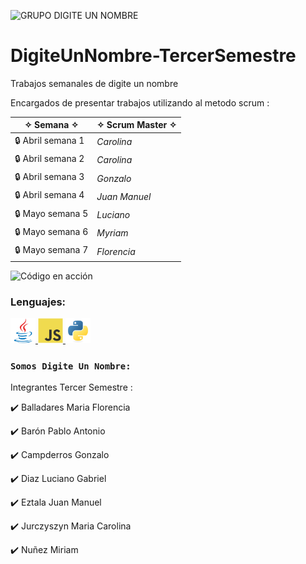 
![GRUPO DIGITE UN NOMBRE](https://github.com/CodeSystem2022/DigiteUnNombre-TercerSemestre/assets/112590235/3b1c6f21-ee14-4ef2-b7e9-37d55a9ad82b)





# DigiteUnNombre-TercerSemestre

Trabajos semanales de digite un nombre

Encargados de presentar trabajos utilizando al metodo scrum :



| ✧ Semana ✧ | ✧ Scrum Master ✧ |
| ---- | ---- |
| :lock: Abril semana 1 | *Carolina* |
| :lock: Abril semana 2 | *Carolina* |
| :lock: Abril semana 3 | *Gonzalo* |
| :lock: Abril semana 4 | *Juan Manuel* |
| :lock: Mayo semana 5 | *Luciano* |
| :lock: Mayo semana 6 | *Myriam* |
| :lock: Mayo semana 7 | *Florencia* |

![Código en acción](https://media.giphy.com/media/VTtANKl0beDFQRLDTh/giphy.gif)

<h3 align="left">Lenguajes:</h3>
<p align="left"> <a href="https://www.java.com" target="_blank" rel="noreferrer"> <img src="https://raw.githubusercontent.com/devicons/devicon/master/icons/java/java-original.svg" alt="java" width="40" height="40"/> </a> <a href="https://developer.mozilla.org/en-US/docs/Web/JavaScript" target="_blank" rel="noreferrer"> <img src="https://raw.githubusercontent.com/devicons/devicon/master/icons/javascript/javascript-original.svg" alt="javascript" width="40" height="40"/> </a> <a href="https://www.python.org" target="_blank" rel="noreferrer"> <img src="https://raw.githubusercontent.com/devicons/devicon/master/icons/python/python-original.svg" alt="python" width="40" height="40"/> </a> </p>

### `Somos Digite Un Nombre:`

Integrantes Tercer Semestre : 

:heavy_check_mark: Balladares Maria Florencia

:heavy_check_mark: Barón Pablo Antonio

:heavy_check_mark: Campderros Gonzalo

:heavy_check_mark: Diaz Luciano Gabriel

:heavy_check_mark: Eztala Juan Manuel

:heavy_check_mark: Jurczyszyn Maria Carolina

:heavy_check_mark: Nuñez Miriam
